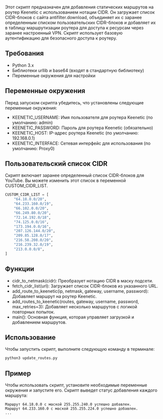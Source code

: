Этот скрипт предназначен для добавления статических маршрутов на роутер Keenetic с использованием нотации CIDR. Он загружает список CIDR-блоков с сайта antifilter.download, объединяет их с заранее определенным списком пользовательских CIDR-блоков и добавляет их в таблицу маршрутизации роутера для доступа к ресурсам через заранее настроенный VPN. Скрипт использует базовую аутентификацию для безопасного доступа к роутеру.

## Требования

* Python 3.x
* Библиотеки urllib и base64 (входят в стандартную библиотеку)
* Переменные окружения для настройки

## Переменные окружения

Перед запуском скрипта убедитесь, что установлены следующие переменные окружения:

* KEENETIC_USERNAME: Имя пользователя для роутера Keenetic (по умолчанию: admin)
* KEENETIC_PASSWORD: Пароль для роутера Keenetic (обязательно)
* KEENETIC_HOST: IP-адрес роутера Keenetic (по умолчанию: 192.168.0.1)
* KEENETIC_INTERFACE: Сетевая интерфейс для использования (по умолчанию: Proxy0)

## Пользовательский список CIDR

Скрипт включает заранее определенный список CIDR-блоков для YouTube. Вы можете изменить этот список в переменной CUSTOM_CIDR_LIST.

```python
CUSTOM_CIDR_LIST = [
    "64.18.0.0/20",
    "64.233.160.0/19",
    "66.102.0.0/20",
    "66.249.80.0/20",
    "72.14.192.0/18",
    "74.125.0.0/16",
    "173.194.0.0/16",
    "207.126.144.0/20",
    "209.85.128.0/17",
    "216.58.208.0/20",
    "216.239.32.0/19",
    "213.0.0.0/8",
]
```

## Функции

* cidr_to_netmask(cidr): Преобразует нотацию CIDR в маску подсети.
* fetch_cidr_list(url): Загружает список CIDR-блоков из указанного URL.
* add_route_to_keenetic(ip, netmask, gateway, username, password): Добавляет маршрут на роутер Keenetic.
* add_routes_to_keenetic(routes, gateway, username, password, max_retries=3): Добавляет несколько маршрутов с логикой повторных попыток.
* main(): Основная функция, которая управляет загрузкой и добавлением маршрутов.

## Использование

Чтобы запустить скрипт, выполните следующую команду в терминале:

```bash
python3 update_routes.py
```

## Пример

Чтобы использовать скрипт, установите необходимые переменные окружения и запустите его. Скрипт выведет статус добавления каждого маршрута:

```text
Маршрут 64.18.0.0 с маской 255.255.240.0 успешно добавлен.
Маршрут 64.233.160.0 с маской 255.255.224.0 успешно добавлен.
...
```
